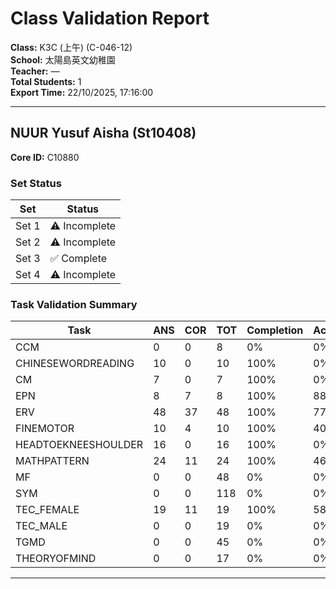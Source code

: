 # Class Validation Report

**Class:** K3C  (上午) (C-046-12)  
**School:** 太陽島英文幼稚園  
**Teacher:** —  
**Total Students:** 1  
**Export Time:** 22/10/2025, 17:16:00  

---

## NUUR Yusuf Aisha (St10408)

**Core ID:** C10880  

### Set Status

| Set | Status |
|-----|--------|
| Set 1 | ⚠️ Incomplete |
| Set 2 | ⚠️ Incomplete |
| Set 3 | ✅ Complete |
| Set 4 | ⚠️ Incomplete |

### Task Validation Summary

| Task | ANS | COR | TOT | Completion | Accuracy | Terminated |
|------|-----|-----|-----|------------|----------|------------|
| CCM | 0 | 0 | 8 | 0% | 0% | — |
| CHINESEWORDREADING | 10 | 0 | 10 | 100% | 0% | ✅ Q10 |
| CM | 7 | 0 | 7 | 100% | 0% | ✅ Q7 |
| EPN | 8 | 7 | 8 | 100% | 88% | — |
| ERV | 48 | 37 | 48 | 100% | 77% | — |
| FINEMOTOR | 10 | 4 | 10 | 100% | 40% | — |
| HEADTOEKNEESHOULDER | 16 | 0 | 16 | 100% | 0% | — |
| MATHPATTERN | 24 | 11 | 24 | 100% | 46% | — |
| MF | 0 | 0 | 48 | 0% | 0% | — |
| SYM | 0 | 0 | 118 | 0% | 0% | — |
| TEC_FEMALE | 19 | 11 | 19 | 100% | 58% | — |
| TEC_MALE | 0 | 0 | 19 | 0% | 0% | — |
| TGMD | 0 | 0 | 45 | 0% | 0% | — |
| THEORYOFMIND | 0 | 0 | 17 | 0% | 0% | — |

---

